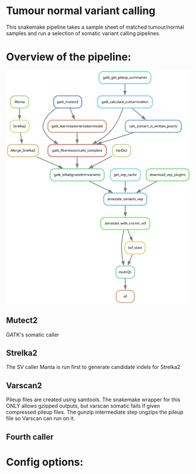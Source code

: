 # Tumour normal variant calling

This snakemake pipeline takes a sample sheet of matched tumour/normal samples and run a selection of somatic variant calling pipelines. 

# Overview of the pipeline:

![Pipeline overview](somatic.variant.calling.svg)

## Mutect2

GATK's somatic caller

## Strelka2

The SV caller Manta is run first to generate candidate indels for Strelka2

## Varscan2

Pileup files are created using samtools. The snakemake wrapper for this ONLY allows gzipped outputs, but varscan somatic fails if given compressed pileup files. The gunzip intermediate step ungzips the pileup file so Varscan can run on it.

## Fourth caller

# Config options:
